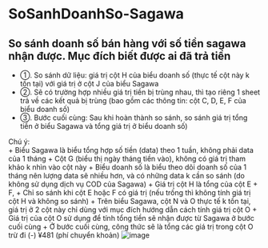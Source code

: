 # SoSanhDoanhSo-Sagawa
So sánh doanh số bán hàng với số tiền sagawa nhận được. Mục đích biết được ai đã trả tiền
-------------------------------------

- ①. So sánh dữ liệu: giá trị cột H của biểu doanh số (thực tế cột này k tồn tại) với giá trị ở cột J của biểu Sagawa
- ②. Sẽ có trường hợp nhiều giá trị tiền bị trùng nhau, thì tạo riêng 1 sheet trả về các kết quả bị trùng (bao gồm các thông tin: cột C, D, E, F của biểu doanh số)
- ③. Bước cuối cùng: Sau khi hoàn thành so sánh, so sánh giá trị tổng tiền ở biểu Sagawa và tổng giá trị ở biểu doanh số)

Chú ý: 	
	+ Biểu Sagawa là biểu tổng hợp số tiền (data) theo 1 tuần, không phải data của 1 tháng
	+ Cột G (biểu thị ngày tháng tiền vào), không có giá trị tham khảo k nhìn vào cột này
	+ Biểu doanh số là biểu theo dõi doanh số của 1 tháng nên lượng data sẽ nhiều hơn, và có những data k cần so sánh (do không sử dụng dịch vụ COD của Sagawa)
	+ Giá trị cột H là tổng của cột E + F, 
	+ Chỉ so sánh khi cột E hoặc F có giá trị (nếu trống thì không tính giá trị cột H và không so sánh)
	+ Trên biểu Sagawa, cột N và O thực tế k tồn tại, giá trị ở 2 cột này chỉ dùng với mục đích hướng dẫn cách tính giá trị cột O
	+ Giá trị của cột O sử dụng để tính tổng tiền sẽ nhận được từ Sagawa ở bước cuối cùng
	+ Ở bước cuối cùng, công thức sẽ là tổng các giá trị trong cột O trừ đi (-) ¥481 (phí chuyển khoản)
![image](https://github.com/nnh92/SoSanhDoanhSo-Sagawa/assets/78486384/4a38b432-f094-4aff-9b8c-af8151c72269)
